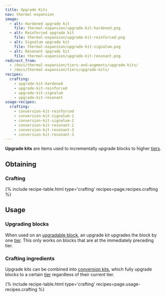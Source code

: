 ```yaml
---
title: Upgrade Kits
nav: thermal-expansion
image:
  - alt: Hardened upgrade kit
    file: thermal-expansion/upgrade-kit-hardened.png
  - alt: Reinforced upgrade kit
    file: thermal-expansion/upgrade-kit-reinforced.png
  - alt: Signalum upgrade kit
    file: thermal-expansion/upgrade-kit-signalum.png
  - alt: Resonant upgrade kit
    file: thermal-expansion/upgrade-kit-resonant.png
redirect_from:
  - /docs/thermal-expansion/tiers-and-augments/upgrade-kits/
  - /docs/thermal-expansion/tiers/upgrade-kits/
recipes:
  crafting:
    - upgrade-kit-hardened
    - upgrade-kit-reinforced
    - upgrade-kit-signalum
    - upgrade-kit-resonant
usage-recipes:
  crafting:
    - conversion-kit-reinforced
    - conversion-kit-signalum-1
    - conversion-kit-signalum-2
    - conversion-kit-resonant-1
    - conversion-kit-resonant-2
    - conversion-kit-resonant-3
---
```


**Upgrade kits** are items used to incrementally upgrade blocks to higher
[tiers](/docs/tiers/).


Obtaining
---------

### Crafting
{% include recipe-table.html type='crafting' recipes=page.recipes.crafting %}


Usage
-----

### Upgrading blocks
When used on an [upgradable block](/docs/tiers/#upgrading), an upgrade kit
upgrades the block by one [tier](/docs/tiers/). This only works on blocks that
are at the immediately preceding tier.

### Crafting ingredients
Upgrade kits can be combined into [conversion kits](/docs/conversion-kits/),
which fully upgrade blocks to a certain [tier](/docs/tiers/) regardless of their
current tier.

{% include recipe-table.html type='crafting' recipes=page.usage-recipes.crafting %}
